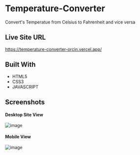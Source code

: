 # Temperature-Converter
Convert's Temperatue from Celsius to Fahrenheit and vice versa

## Live Site URL
https://temperature-converter-orcin.vercel.app/

## Built With 
- HTML5
- CSS3
- JAVASCRIPT

## Screenshots
#### Desktop Site View
![image](https://user-images.githubusercontent.com/76789333/185244426-ab33ba56-326a-4565-9c23-ae44ee8afd35.png)

#### Mobile View
![image](https://user-images.githubusercontent.com/76789333/185243570-008b4034-0ad7-4cd6-82ff-8500ae17923c.png)


